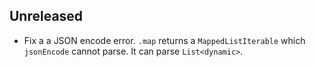 ## Unreleased

* Fix a a JSON encode error. `.map` returns a `MappedListIterable` which `jsonEncode` cannot parse. It can parse `List<dynamic>`.
